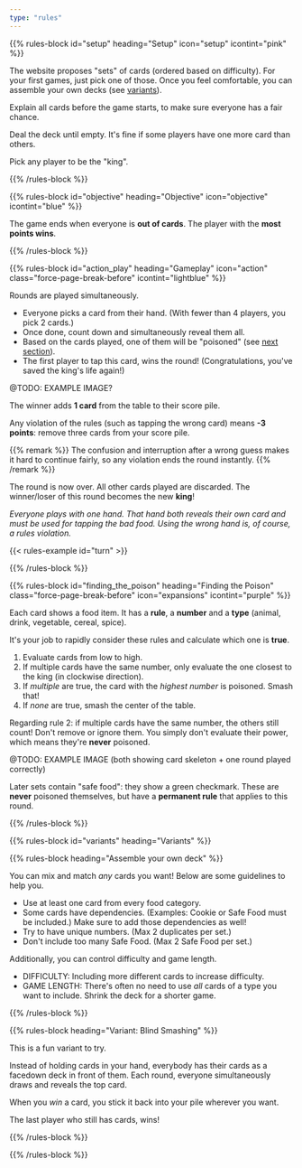 ```yaml
---
type: "rules"
---
```


{{% rules-block id="setup" heading="Setup" icon="setup" icontint="pink" %}}

The website proposes "sets" of cards (ordered based on difficulty). For your first games, just pick one of those. Once you feel comfortable, you can assemble your own decks (see [variants](#variants)).

Explain all cards before the game starts, to make sure everyone has a fair chance. 

Deal the deck until empty. It's fine if some players have one more card than others.

Pick any player to be the "king".

{{% /rules-block %}}

{{% rules-block id="objective" heading="Objective" icon="objective" icontint="blue" %}}

The game ends when everyone is **out of cards**. The player with the **most points wins**.

{{% /rules-block %}}

{{% rules-block id="action_play" heading="Gameplay" icon="action" class="force-page-break-before" icontint="lightblue" %}}

Rounds are played simultaneously.

* Everyone picks a card from their hand. (With fewer than 4 players, you pick 2 cards.)
* Once done, count down and simultaneously reveal them all.
* Based on the cards played, one of them will be "poisoned" (see [next section](#finding_the_poison)).
* The first player to tap this card, wins the round! (Congratulations, you've saved the king's life again!) 

@TODO: EXAMPLE IMAGE?

The winner adds **1 card** from the table to their score pile. 

Any violation of the rules (such as tapping the wrong card) means **-3 points**: remove three cards from your score pile.

{{% remark %}}
The confusion and interruption after a wrong guess makes it hard to continue fairly, so any violation ends the round instantly.
{{% /remark %}}

The round is now over. All other cards played are discarded. The winner/loser of this round becomes the new **king**!

_Everyone plays with one hand. That hand both reveals their own card and must be used for tapping the bad food. Using the wrong hand is, of course, a rules violation._

{{< rules-example id="turn" >}}

{{% /rules-block %}}

{{% rules-block id="finding_the_poison" heading="Finding the Poison" class="force-page-break-before" icon="expansions" icontint="purple" %}}

Each card shows a food item. It has a **rule**, a **number** and a **type** (animal, drink, vegetable, cereal, spice).

It's your job to rapidly consider these rules and calculate which one is **true**.

1. Evaluate cards from low to high.
2. If multiple cards have the same number, only evaluate the one closest to the king (in clockwise direction).
3. If _multiple_ are true, the card with the _highest number_ is poisoned. Smash that!
4. If _none_ are true, smash the center of the table.

Regarding rule 2: if multiple cards have the same number, the others still count! Don't remove or ignore them. You simply don't evaluate their power, which means they're **never** poisoned.

@TODO: EXAMPLE IMAGE (both showing card skeleton + one round played correctly)

Later sets contain "safe food": they show a green checkmark. These are **never** poisoned themselves, but have a **permanent rule** that applies to this round.

{{% /rules-block %}}

{{% rules-block id="variants" heading="Variants" %}}

{{% rules-block heading="Assemble your own deck" %}}

You can mix and match _any_ cards you want! Below are some guidelines to help you. 

* Use at least one card from every food category. 
* Some cards have dependencies. (Examples: Cookie or Safe Food must be included.) Make sure to add those dependencies as well!
* Try to have unique numbers. (Max 2 duplicates per set.)
* Don't include too many Safe Food. (Max 2 Safe Food per set.)

Additionally, you can control difficulty and game length.

* DIFFICULTY: Including more different cards to increase difficulty.
* GAME LENGTH: There's often no need to use _all_ cards of a type you want to include. Shrink the deck for a shorter game.

{{% /rules-block %}}

{{% rules-block heading="Variant: Blind Smashing" %}}

This is a fun variant to try.

Instead of holding cards in your hand, everybody has their cards as a facedown deck in front of them. Each round, everyone simultaneously draws and reveals the top card.

When you _win_ a card, you stick it back into your pile wherever you want.

The last player who still has cards, wins!

{{% /rules-block %}}

{{% /rules-block %}}
